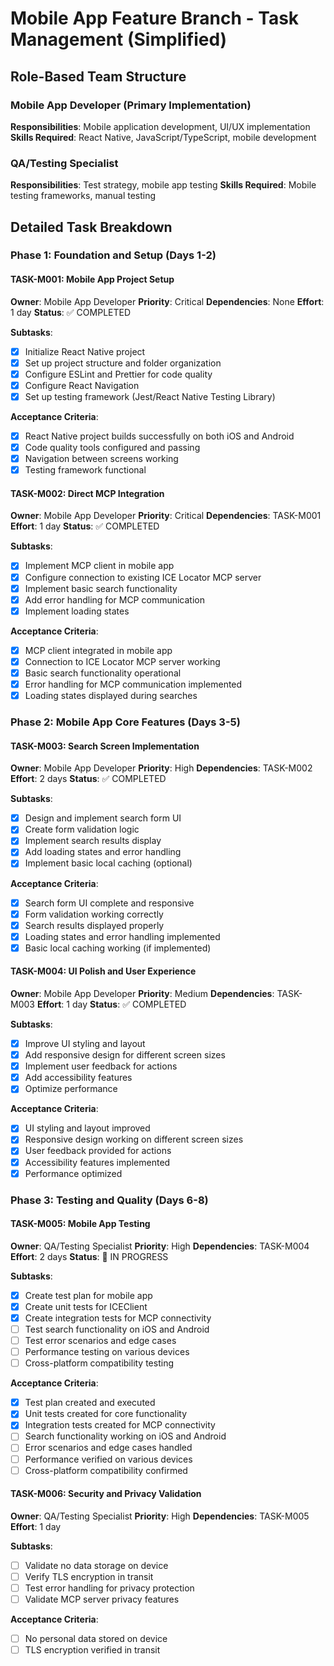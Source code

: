 # Mobile App Feature Branch - Task Management (Simplified)

## Role-Based Team Structure

### Mobile App Developer (Primary Implementation)
**Responsibilities**: Mobile application development, UI/UX implementation
**Skills Required**: React Native, JavaScript/TypeScript, mobile development

### QA/Testing Specialist
**Responsibilities**: Test strategy, mobile app testing
**Skills Required**: Mobile testing frameworks, manual testing

## Detailed Task Breakdown

### Phase 1: Foundation and Setup (Days 1-2)

#### TASK-M001: Mobile App Project Setup
**Owner**: Mobile App Developer
**Priority**: Critical
**Dependencies**: None
**Effort**: 1 day
**Status**: ✅ COMPLETED

**Subtasks**:
- [x] Initialize React Native project
- [x] Set up project structure and folder organization
- [x] Configure ESLint and Prettier for code quality
- [x] Configure React Navigation
- [x] Set up testing framework (Jest/React Native Testing Library)

**Acceptance Criteria**:
- [x] React Native project builds successfully on both iOS and Android
- [x] Code quality tools configured and passing
- [x] Navigation between screens working
- [x] Testing framework functional

#### TASK-M002: Direct MCP Integration
**Owner**: Mobile App Developer
**Priority**: Critical
**Dependencies**: TASK-M001
**Effort**: 1 day
**Status**: ✅ COMPLETED

**Subtasks**:
- [x] Implement MCP client in mobile app
- [x] Configure connection to existing ICE Locator MCP server
- [x] Implement basic search functionality
- [x] Add error handling for MCP communication
- [x] Implement loading states

**Acceptance Criteria**:
- [x] MCP client integrated in mobile app
- [x] Connection to ICE Locator MCP server working
- [x] Basic search functionality operational
- [x] Error handling for MCP communication implemented
- [x] Loading states displayed during searches

### Phase 2: Mobile App Core Features (Days 3-5)

#### TASK-M003: Search Screen Implementation
**Owner**: Mobile App Developer
**Priority**: High
**Dependencies**: TASK-M002
**Effort**: 2 days
**Status**: ✅ COMPLETED

**Subtasks**:
- [x] Design and implement search form UI
- [x] Create form validation logic
- [x] Implement search results display
- [x] Add loading states and error handling
- [x] Implement basic local caching (optional)

**Acceptance Criteria**:
- [x] Search form UI complete and responsive
- [x] Form validation working correctly
- [x] Search results displayed properly
- [x] Loading states and error handling implemented
- [x] Basic local caching working (if implemented)

#### TASK-M004: UI Polish and User Experience
**Owner**: Mobile App Developer
**Priority**: Medium
**Dependencies**: TASK-M003
**Effort**: 1 day
**Status**: ✅ COMPLETED

**Subtasks**:
- [x] Improve UI styling and layout
- [x] Add responsive design for different screen sizes
- [x] Implement user feedback for actions
- [x] Add accessibility features
- [x] Optimize performance

**Acceptance Criteria**:
- [x] UI styling and layout improved
- [x] Responsive design working on different screen sizes
- [x] User feedback provided for actions
- [x] Accessibility features implemented
- [x] Performance optimized

### Phase 3: Testing and Quality (Days 6-8)

#### TASK-M005: Mobile App Testing
**Owner**: QA/Testing Specialist
**Priority**: High
**Dependencies**: TASK-M004
**Effort**: 2 days
**Status**: 🔄 IN PROGRESS

**Subtasks**:
- [x] Create test plan for mobile app
- [x] Create unit tests for ICEClient
- [x] Create integration tests for MCP connectivity
- [ ] Test search functionality on iOS and Android
- [ ] Test error scenarios and edge cases
- [ ] Performance testing on various devices
- [ ] Cross-platform compatibility testing

**Acceptance Criteria**:
- [x] Test plan created and executed
- [x] Unit tests created for core functionality
- [x] Integration tests created for MCP connectivity
- [ ] Search functionality working on iOS and Android
- [ ] Error scenarios and edge cases handled
- [ ] Performance verified on various devices
- [ ] Cross-platform compatibility confirmed

#### TASK-M006: Security and Privacy Validation
**Owner**: QA/Testing Specialist
**Priority**: High
**Dependencies**: TASK-M005
**Effort**: 1 day

**Subtasks**:
- [ ] Validate no data storage on device
- [ ] Verify TLS encryption in transit
- [ ] Test error handling for privacy protection
- [ ] Validate MCP server privacy features

**Acceptance Criteria**:
- [ ] No personal data stored on device
- [ ] TLS encryption verified in transit